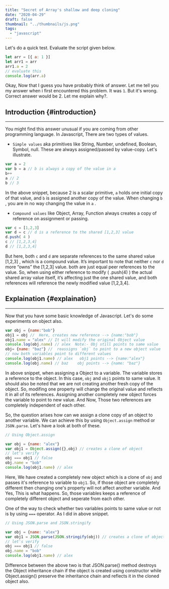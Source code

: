 ```yaml
---
title: "Secret of Array's shallow and deep cloning"
date: "2020-04-29"
draft: false
thumbnail: "../thumbnails/js.png"
tags:
  - "javascript"
---
```


Let's do a quick test. Evaluate the script given below.

```javascript
let arr = [{ a: 1 }]
let arr1 = arr
arr1.a = 2
// evaluate this
console.log(arr.a)
```

Okay, Now that I guess you have probably think of answer. Let me tell you my answer when i first encountered this problem. It was `1`. But it's wrong. Correct answer would be 2. Let me explain why?.

## Introduction {#introduction}
<hr>
You might find this answer unusual if you are coming from other programming language. In Javascript, There are two types of values.

- `Simple values` aka primitives like String, Number, undefined, Boolean, Symbol, null. These are always assigned/passed by value-copy. Let's illustrate.

```js
var a = 2
var b = a // b is always a copy of the value in a
b++
a // 2
b // 3
```
In the above snippet, because 2 is a scalar primitive, `a` holds one initial copy of that value, and `b` is assigned another copy of the value. When changing `b` , you are in no way changing the value in `a` .

- `Compound values` like Object, Array, Function always creates a copy of reference on assignment or passing.

```js
var c = [1,2,3]
var d = c // d is a reference to the shared [1,2,3] value
d.push( 4 )
c // [1,2,3,4]
d // [1,2,3,4]
```
But here, both `c` and `d` are separate references to the same shared value [1,2,3] , which is a compound value. It’s important to note that neither `c` nor `d` more “owns” the [1,2,3] value. both are just equal peer references to the value. So, when using either reference to modify ( .push(4) ) the actual shared array value itself, it’s affecting just the one shared value, and both references will reference the newly
modified value [1,2,3,4].

## Explaination {#explaination}
<hr>
Now that you have some basic knowledge of Javascript. Let's do some experiments on object also.

```js
var obj = {name:"bob"}
obj1 = obj //  Here, creates new reference --> {name:"bob"} 
obj1.name = "alex" // It will modify the original Object value
console.log(obj.name) // alex  Note:- Obj still points to same value
obj= {name: "baz"} //  reassigns `obj` to point to a new object value
// now both variables point to different values  
console.log(obj1.name) // alex   obj1 points --> {name:"alex"}
console.log(obj.name) // baz    obj points --> {name: "baz"}
```
In above snippet, when assigning a Object to a variable. The variable stores a reference to the object. In this case, `obj` and `obj1` points to same value. It should also be noted that we are not creating another fresh copy of the object. So, modifing one property will change the original value and reflects it in all of its references. Assigning another completely new object forces the variable to point to new value. And Now, Those two references are completely independent of each other.

So, the question arises how can we assign a clone copy of an object to another variable. We can achieve this by using `Object.assign` method or `JSON.parse`. Let's have a look at both of these.

```js
// Using Object.assign

var obj = {name: "alex"}
var obj1 = Object.assign({},obj) // creates a clone of object
// let's verify
obj === obj1 // false
obj.name = "bob"
console.log(obj1.name) // alex
```
Here, We have created a completely new object which is a clone of `obj` and passes it's reference to variable to `obj1`. So, if those object are completely different then changing one's property will not affect another variable. And Yes, This is what happens. So, those variables keeps a reference of completely different object and seperate from each other. 

One of the way to check whether two variables points to same value or not is by using `===` operator. As I did in above snippet.

```js
// Using JSON.parse and JSON.stringify

var obj = {name: "alex"}
var obj1 = JSON.parse(JSON.stringify(obj)) // creates a clone of object
// let's verify
obj === obj1 // false
obj.name = "bob"
console.log(obj1.name) // alex
```
Difference between the above two is that JSON.parse() method destroys the Object inheritance chain if the object is created using constructor while Object.assign() preserve the inheritance chain and reflects it in the cloned object also.
